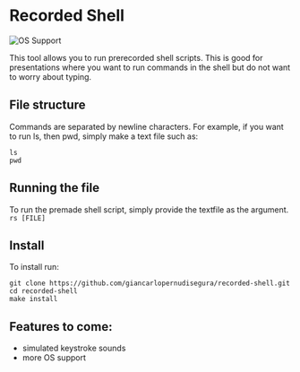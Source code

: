 # Recorded Shell
![OS Support](https://img.shields.io/badge/platform-linux%20|%20osx-informational)

This tool allows you to run prerecorded shell scripts.
This is good for presentations where you want to run commands in the shell but do not want to worry about typing.

## File structure
Commands are separated by newline characters.
For example, if you want to run ls, then pwd, simply make a text file such as:
```
ls
pwd
```

## Running the file
To run the premade shell script, simply provide the textfile as the argument.
`rs [FILE]`

## Install
To install run:
```
git clone https://github.com/giancarlopernudisegura/recorded-shell.git
cd recorded-shell
make install
```

## Features to come:
+ simulated keystroke sounds
+ more OS support
